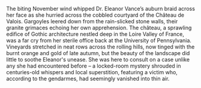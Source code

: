 The biting November wind whipped Dr.  Eleanor Vance’s auburn braid across her face as she hurried across the cobbled courtyard of the Château de Valois.  Gargoyles leered down from the rain-slicked stone walls, their granite grimaces echoing her own apprehension. The château, a sprawling edifice of Gothic architecture nestled deep in the Loire Valley of France, was a far cry from her sterile office back at the University of Pennsylvania.  Vineyards stretched in neat rows across the rolling hills, now tinged with the burnt orange and gold of late autumn, but the beauty of the landscape did little to soothe Eleanor's unease.  She was here to consult on a case unlike any she had encountered before – a locked-room mystery shrouded in centuries-old whispers and local superstition, featuring a victim who, according to the gendarmes, had seemingly vanished into thin air.
